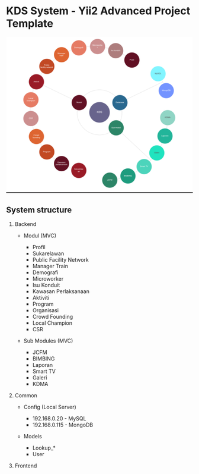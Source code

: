 KDS System - Yii2 Advanced Project Template
=======================================


![Image of KDS](kds.png)

## System structure

1. Backend
	* Modul (MVC)
		* Profil
		* Sukarelawan
		* Public Facility Network
		* Manager Train
		* Demografi
		* Microworker
		* Isu Konduit
		* Kawasan Perlaksanaan
		* Aktiviti
		* Program
		* Organisasi
		* Crowd Founding
		* Local Champion
		* CSR

	* Sub Modules (MVC)
		* JCFM
		* BIMBING
		* Laporan
		* Smart TV
		* Galeri
		* KDMA

2. Common

	* Config (Local Server)
		* 192.168.0.20 - MySQL
		* 192.168.0.115 - MongoDB

	* Models
		* Lookup_*
		* User

3. Frontend
